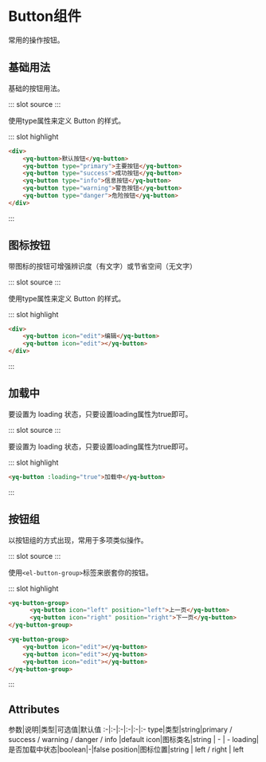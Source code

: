 
# Button组件
常用的操作按钮。
## 基础用法
基础的按钮用法。

<demo-block>
::: slot source
<button-test1></button-test1>
:::

使用type属性来定义 Button 的样式。

::: slot highlight
```html
<div>
    <yq-button>默认按钮</yq-button>
    <yq-button type="primary">主要按钮</yq-button>
    <yq-button type="success">成功按钮</yq-button>
    <yq-button type="info">信息按钮</yq-button>
    <yq-button type="warning">警告按钮</yq-button>
    <yq-button type="danger">危险按钮</yq-button>
</div>
```
:::
</demo-block>




## 图标按钮
带图标的按钮可增强辨识度（有文字）或节省空间（无文字）

<demo-block>
::: slot source
<button-test2></button-test2>
:::

使用type属性来定义 Button 的样式。

::: slot highlight
```html
<div>
    <yq-button icon="edit">编辑</yq-button>
    <yq-button icon="edit"></yq-button>
</div>
```
:::
</demo-block>



## 加载中

要设置为 loading 状态，只要设置loading属性为true即可。

<demo-block>
::: slot source
<button-test3></button-test3>
:::

要设置为 loading 状态，只要设置loading属性为true即可。

::: slot highlight
```html
<yq-button :loading="true">加载中</yq-button>
```
:::
</demo-block>


## 按钮组
以按钮组的方式出现，常用于多项类似操作。


<demo-block>
::: slot source
<button-test4></button-test4>
:::

使用`<el-button-group>`标签来嵌套你的按钮。

::: slot highlight
```html
<yq-button-group>
      <yq-button icon="left" position="left">上一页</yq-button>
      <yq-button icon="right" position="right">下一页</yq-button>
</yq-button-group>

<yq-button-group>
    <yq-button icon="edit"></yq-button>
    <yq-button icon="edit"></yq-button>
    <yq-button icon="edit"></yq-button>
</yq-button-group>
```
:::
</demo-block>


## Attributes
参数|说明|类型|可选值|默认值
:-|:-|:-|:-|:-|:-
type|类型|string|primary / success / warning / danger / info |default
icon|图标类名|string | - | -
loading|是否加载中状态|boolean|-|false
position|图标位置|string | left / right | left